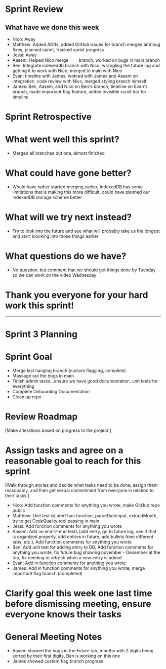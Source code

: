 # Sprint Review

## What have we done this week

- Nico: Away
- Matthew: Added ADRs, added GitHub issues for branch merges and bug fixes, planned sprint, tracked sprint progress
- Jessi: Away
- Aasem: Helped Nico merge ____ branch, worked on bugs in main branch
- Ben: Integrate indexeddb branch with Nico, wrangling the future log and getting it to work with Nico, merged to main with Nico
- Evan: timeline with James, wokred with James and Aasem on integration, code review with Nico, merged styling branch himself
- James: Ben, Aasem, and Nico on Ben's branch, timeline on Evan's branch, made important flag feature, added invisible scroll bar for timeline

# Sprint Retrospective

# What went well this sprint?
- Merged all branches but one, almost finished

# What could have gone better?
- Would have rather started merging earlier, IndexedDB has some limitations that is making this more difficult, could have planned our IndexedDB storage scheme better

# What will we try next instead?
- Try to look into the future and see what will probably take us the longest and start loooking into those things earlier

# What questions do we have?
- No question, but comment that we should get things done by Tuesday so we can work on the video Wednesday

# Thank you everyone for your hard work this sprint!

-----------------------------------
# Sprint 3 Planning

# Sprint Goal
- Merge last hanging branch (custom flagging, complete)
- Massage out the bugs in main
- Finish admin tasks...ensure we have good documentation, unit tests for everything
- Complete Onboarding Documentation
- Clean up repo

# Review Roadmap

[Make alterations based on progress to the project.]

# Assign tasks and agree on a reasonable goal to reach for this sprint

[Walk through stories and decide what tasks need to be done, assign them reasonably, and then get verbal commitment from everyone in relation to their tasks.]
- Nico: Add function comments for anything you wrote, make GitHub repo public
- Matthew: Unit test isLaterThan function, parseDateInput, extractMonth, try to get CodeQuality tool passing in main
- Jessi: Add function comments for anything you wrote
- Aasem: Add an end-2-end tests (add entry, go to future log, see if that is organized properly, add entries in future, add bullets from different tabs, etc.), Add function comments for anything you wrote
- Ben: Add unit test for adding entry to DB, Add function comments for anything you wrote, fix future bug showing november - December at the top, fix needing to refresh when a new entry is added
- Evan: Add in function comments for anything you wrote
- James: Add in function comments for anything you wrote, merge important flag branch (completed)

# Clarify goal this week one last time before dismissing meeting, ensure everyone knows their tasks

# General Meeting Notes
- Aasem showed the bugs in the Future tab, months with 2 digits being sorted by their first digits, Ben is working on this one
- James showed custom flag branch progress